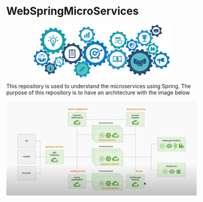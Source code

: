 # WebSpringMicroServices
<p align="center">
  <img align="center" src="./assets/main.png">
</p>

This repository is used to understand the microservices using Spring.
The purpose of this repository is to have an architecture with the image below

![Architecture](./assets/objective.png "Architecture")

